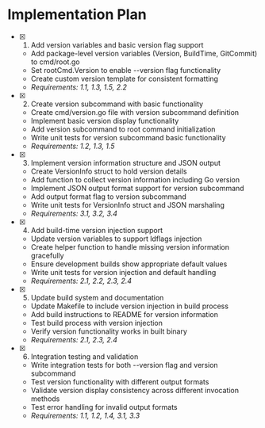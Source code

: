 # Implementation Plan

- [x] 1. Add version variables and basic version flag support
  - Add package-level version variables (Version, BuildTime, GitCommit) to cmd/root.go
  - Set rootCmd.Version to enable --version flag functionality
  - Create custom version template for consistent formatting
  - _Requirements: 1.1, 1.3, 1.5, 2.2_

- [x] 2. Create version subcommand with basic functionality
  - Create cmd/version.go file with version subcommand definition
  - Implement basic version display functionality
  - Add version subcommand to root command initialization
  - Write unit tests for version subcommand basic functionality
  - _Requirements: 1.2, 1.3, 1.5_

- [x] 3. Implement version information structure and JSON output
  - Create VersionInfo struct to hold version details
  - Add function to collect version information including Go version
  - Implement JSON output format support for version subcommand
  - Add output format flag to version subcommand
  - Write unit tests for VersionInfo struct and JSON marshaling
  - _Requirements: 3.1, 3.2, 3.4_

- [x] 4. Add build-time version injection support
  - Update version variables to support ldflags injection
  - Create helper function to handle missing version information gracefully
  - Ensure development builds show appropriate default values
  - Write unit tests for version injection and default handling
  - _Requirements: 2.1, 2.2, 2.3, 2.4_

- [x] 5. Update build system and documentation
  - Update Makefile to include version injection in build process
  - Add build instructions to README for version information
  - Test build process with version injection
  - Verify version functionality works in built binary
  - _Requirements: 2.1, 2.3, 2.4_

- [x] 6. Integration testing and validation
  - Write integration tests for both --version flag and version subcommand
  - Test version functionality with different output formats
  - Validate version display consistency across different invocation methods
  - Test error handling for invalid output formats
  - _Requirements: 1.1, 1.2, 1.4, 3.1, 3.3_